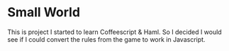 Small World
===========

This is project I started to learn Coffeescript & Haml. So I decided I would see if I could convert the rules from the game to work in Javascript.
